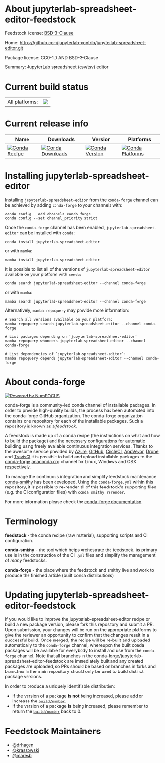 About jupyterlab-spreadsheet-editor-feedstock
=============================================

Feedstock license: [BSD-3-Clause](https://github.com/conda-forge/jupyterlab-spreadsheet-editor-feedstock/blob/main/LICENSE.txt)

Home: https://github.com/jupyterlab-contrib/jupyterlab-spreadsheet-editor.git

Package license: CC0-1.0 AND BSD-3-Clause

Summary: JupyterLab spreadsheet (csv/tsv) editor

Current build status
====================


<table><tr><td>All platforms:</td>
    <td>
      <a href="https://dev.azure.com/conda-forge/feedstock-builds/_build/latest?definitionId=18792&branchName=main">
        <img src="https://dev.azure.com/conda-forge/feedstock-builds/_apis/build/status/jupyterlab-spreadsheet-editor-feedstock?branchName=main">
      </a>
    </td>
  </tr>
</table>

Current release info
====================

| Name | Downloads | Version | Platforms |
| --- | --- | --- | --- |
| [![Conda Recipe](https://img.shields.io/badge/recipe-jupyterlab--spreadsheet--editor-green.svg)](https://anaconda.org/conda-forge/jupyterlab-spreadsheet-editor) | [![Conda Downloads](https://img.shields.io/conda/dn/conda-forge/jupyterlab-spreadsheet-editor.svg)](https://anaconda.org/conda-forge/jupyterlab-spreadsheet-editor) | [![Conda Version](https://img.shields.io/conda/vn/conda-forge/jupyterlab-spreadsheet-editor.svg)](https://anaconda.org/conda-forge/jupyterlab-spreadsheet-editor) | [![Conda Platforms](https://img.shields.io/conda/pn/conda-forge/jupyterlab-spreadsheet-editor.svg)](https://anaconda.org/conda-forge/jupyterlab-spreadsheet-editor) |

Installing jupyterlab-spreadsheet-editor
========================================

Installing `jupyterlab-spreadsheet-editor` from the `conda-forge` channel can be achieved by adding `conda-forge` to your channels with:

```
conda config --add channels conda-forge
conda config --set channel_priority strict
```

Once the `conda-forge` channel has been enabled, `jupyterlab-spreadsheet-editor` can be installed with `conda`:

```
conda install jupyterlab-spreadsheet-editor
```

or with `mamba`:

```
mamba install jupyterlab-spreadsheet-editor
```

It is possible to list all of the versions of `jupyterlab-spreadsheet-editor` available on your platform with `conda`:

```
conda search jupyterlab-spreadsheet-editor --channel conda-forge
```

or with `mamba`:

```
mamba search jupyterlab-spreadsheet-editor --channel conda-forge
```

Alternatively, `mamba repoquery` may provide more information:

```
# Search all versions available on your platform:
mamba repoquery search jupyterlab-spreadsheet-editor --channel conda-forge

# List packages depending on `jupyterlab-spreadsheet-editor`:
mamba repoquery whoneeds jupyterlab-spreadsheet-editor --channel conda-forge

# List dependencies of `jupyterlab-spreadsheet-editor`:
mamba repoquery depends jupyterlab-spreadsheet-editor --channel conda-forge
```


About conda-forge
=================

[![Powered by
NumFOCUS](https://img.shields.io/badge/powered%20by-NumFOCUS-orange.svg?style=flat&colorA=E1523D&colorB=007D8A)](https://numfocus.org)

conda-forge is a community-led conda channel of installable packages.
In order to provide high-quality builds, the process has been automated into the
conda-forge GitHub organization. The conda-forge organization contains one repository
for each of the installable packages. Such a repository is known as a *feedstock*.

A feedstock is made up of a conda recipe (the instructions on what and how to build
the package) and the necessary configurations for automatic building using freely
available continuous integration services. Thanks to the awesome service provided by
[Azure](https://azure.microsoft.com/en-us/services/devops/), [GitHub](https://github.com/),
[CircleCI](https://circleci.com/), [AppVeyor](https://www.appveyor.com/),
[Drone](https://cloud.drone.io/welcome), and [TravisCI](https://travis-ci.com/)
it is possible to build and upload installable packages to the
[conda-forge](https://anaconda.org/conda-forge) [anaconda.org](https://anaconda.org/)
channel for Linux, Windows and OSX respectively.

To manage the continuous integration and simplify feedstock maintenance
[conda-smithy](https://github.com/conda-forge/conda-smithy) has been developed.
Using the ``conda-forge.yml`` within this repository, it is possible to re-render all of
this feedstock's supporting files (e.g. the CI configuration files) with ``conda smithy rerender``.

For more information please check the [conda-forge documentation](https://conda-forge.org/docs/).

Terminology
===========

**feedstock** - the conda recipe (raw material), supporting scripts and CI configuration.

**conda-smithy** - the tool which helps orchestrate the feedstock.
                   Its primary use is in the construction of the CI ``.yml`` files
                   and simplify the management of *many* feedstocks.

**conda-forge** - the place where the feedstock and smithy live and work to
                  produce the finished article (built conda distributions)


Updating jupyterlab-spreadsheet-editor-feedstock
================================================

If you would like to improve the jupyterlab-spreadsheet-editor recipe or build a new
package version, please fork this repository and submit a PR. Upon submission,
your changes will be run on the appropriate platforms to give the reviewer an
opportunity to confirm that the changes result in a successful build. Once
merged, the recipe will be re-built and uploaded automatically to the
`conda-forge` channel, whereupon the built conda packages will be available for
everybody to install and use from the `conda-forge` channel.
Note that all branches in the conda-forge/jupyterlab-spreadsheet-editor-feedstock are
immediately built and any created packages are uploaded, so PRs should be based
on branches in forks and branches in the main repository should only be used to
build distinct package versions.

In order to produce a uniquely identifiable distribution:
 * If the version of a package **is not** being increased, please add or increase
   the [``build/number``](https://docs.conda.io/projects/conda-build/en/latest/resources/define-metadata.html#build-number-and-string).
 * If the version of a package **is** being increased, please remember to return
   the [``build/number``](https://docs.conda.io/projects/conda-build/en/latest/resources/define-metadata.html#build-number-and-string)
   back to 0.

Feedstock Maintainers
=====================

* [@drhagen](https://github.com/drhagen/)
* [@krassowski](https://github.com/krassowski/)
* [@maresb](https://github.com/maresb/)

